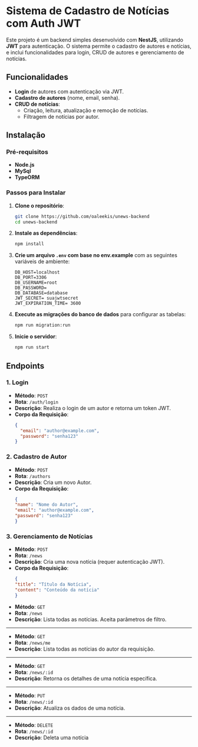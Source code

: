 # Sistema de Cadastro de Notícias com Auth JWT

Este projeto é um backend simples desenvolvido com **NestJS**, utilizando **JWT** para autenticação. O sistema permite o cadastro de autores e notícias, e inclui funcionalidades para login, CRUD de autores e gerenciamento de notícias.

## Funcionalidades

- **Login** de autores com autenticação via JWT.
- **Cadastro de autores** (nome, email, senha).
- **CRUD de notícias**:
  - Criação, leitura, atualização e remoção de notícias.
  - Filtragem de notícias por autor.

## Instalação

### Pré-requisitos

- **Node.js**
- **MySql**
- **TypeORM**

### Passos para Instalar

1. **Clone o repositório**:
    ```bash
    git clone https://github.com/oaleekis/unews-backend
    cd unews-backend
    ```

2. **Instale as dependências**:
    ```bash
    npm install
    ```

3. **Crie um arquivo `.env` com base no env.example** com as seguintes variáveis de ambiente:
    ```env
    DB_HOST=localhost
    DB_PORT=3306
    DB_USERNAME=root
    DB_PASSWORD=
    DB_DATABASE=database
    JWT_SECRET= suajwtsecret
    JWT_EXPIRATION_TIME= 3600
    ```


4. **Execute as migrações do banco de dados** para configurar as tabelas:
    ```bash
    npm run migration:run
    ```

5. **Inicie o servidor**:
    ```bash
    npm run start
    ```

## Endpoints

### 1. **Login**
- **Método**: `POST`
- **Rota**: `/auth/login`
- **Descrição**: Realiza o login de um autor e retorna um token JWT.
- **Corpo da Requisição**:
  ```json
  {
    "email": "author@example.com",
    "password": "senha123"
  }

### 2. **Cadastro de Autor**
- **Método**: `POST`
- **Rota**: `/authors`
- **Descrição**: Cria um novo Autor.
- **Corpo da Requisição**:
  ```json
  {
  "name": "Nome do Autor",
  "email": "author@example.com",
  "password": "senha123"
  }

### 3. **Gerenciamento de Notícias**
- **Método**: `POST`
- **Rota**: `/news`
- **Descrição**: Cria uma nova notícia (requer autenticação JWT).
- **Corpo da Requisição**:
  ```json
  {
  "title": "Título da Notícia",
  "content": "Conteúdo da notícia"
  }

- **Método**: `GET`
- **Rota**: `/news`
- **Descrição**: Lista todas as notícias. Aceita parâmetros de filtro.

---

- **Método**: `GET`
- **Rota**: `/news/me`
- **Descrição**: Lista todas as notícias do autor da requisição.

---

- **Método**: `GET`
- **Rota**: `/news/:id`
- **Descrição**: Retorna os detalhes de uma notícia específica.

---

- **Método**: `PUT`
- **Rota**: `/news/:id`
- **Descrição**: Atualiza os dados de uma notícia.

---

- **Método**: `DELETE`
- **Rota**: `/news/:id`
- **Descrição**: Deleta uma notícia
